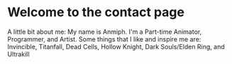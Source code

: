 # Welcome to the contact page 

A little bit about me:
My name is Anmiph.
I'm a Part-time Animator, Programmer, and Artist. 
Some things that I like and inspire me are: 
Invincible, Titanfall, Dead Cells, Hollow Knight, Dark Souls/Elden Ring, and Ultrakill

